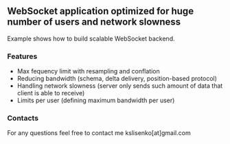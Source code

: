 ## WebSocket application optimized for huge number of users and network slowness

Example shows how to build scalable WebSocket backend.

### Features
- Max fequency limit with resampling and conflation
- Reducing bandwidth (schema, delta delivery, position-based protocol)
- Handling network slowness (server only sends such amount of data that client is able to receive)
- Limits per user (defining maximum bandwidth per user)

### Contacts
For any questions feel free to contact me kslisenko[at]gmail.com